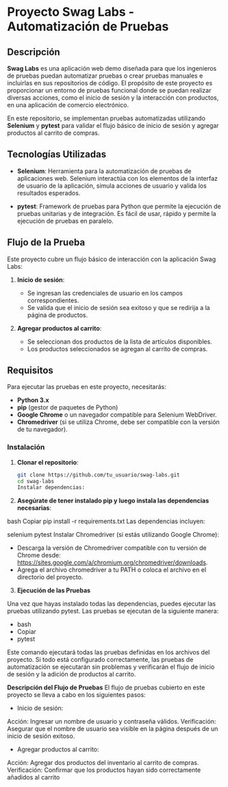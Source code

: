  # Proyecto Swag Labs - Automatización de Pruebas

## Descripción

**Swag Labs** es una aplicación web demo diseñada para que los ingenieros de pruebas puedan automatizar pruebas o crear pruebas manuales e incluirlas en sus repositorios de código. El propósito de este proyecto es proporcionar un entorno de pruebas funcional donde se puedan realizar diversas acciones, como el inicio de sesión y la interacción con productos, en una aplicación de comercio electrónico.

En este repositorio, se implementan pruebas automatizadas utilizando **Selenium** y **pytest** para validar el flujo básico de inicio de sesión y agregar productos al carrito de compras.

## Tecnologías Utilizadas

- **Selenium**: Herramienta para la automatización de pruebas de aplicaciones web. Selenium interactúa con los elementos de la interfaz de usuario de la aplicación, simula acciones de usuario y valida los resultados esperados.
  
- **pytest**: Framework de pruebas para Python que permite la ejecución de pruebas unitarias y de integración. Es fácil de usar, rápido y permite la ejecución de pruebas en paralelo.

## Flujo de la Prueba

Este proyecto cubre un flujo básico de interacción con la aplicación Swag Labs:

1. **Inicio de sesión**:
   - Se ingresan las credenciales de usuario en los campos correspondientes.
   - Se valida que el inicio de sesión sea exitoso y que se redirija a la página de productos.

2. **Agregar productos al carrito**:
   - Se seleccionan dos productos de la lista de artículos disponibles.
   - Los productos seleccionados se agregan al carrito de compras.

## Requisitos

Para ejecutar las pruebas en este proyecto, necesitarás:

- **Python 3.x**
- **pip** (gestor de paquetes de Python)
- **Google Chrome** o un navegador compatible para Selenium WebDriver.
- **Chromedriver** (si se utiliza Chrome, debe ser compatible con la versión de tu navegador).

### Instalación

1. **Clonar el repositorio**:

   ```bash
   git clone https://github.com/tu_usuario/swag-labs.git
   cd swag-labs
   Instalar dependencias:

2. **Asegúrate de tener instalado pip y luego instala las dependencias necesarias**:

bash
Copiar
pip install -r requirements.txt
Las dependencias incluyen:

selenium
pytest
Instalar Chromedriver (si estás utilizando Google Chrome):

- Descarga la versión de Chromedriver compatible con tu versión de Chrome desde: https://sites.google.com/a/chromium.org/chromedriver/downloads.
- Agrega el archivo chromedriver a tu PATH o coloca el archivo en el directorio del proyecto.
  
3. **Ejecución de las Pruebas**

Una vez que hayas instalado todas las dependencias, puedes ejecutar las pruebas utilizando pytest. Las pruebas se ejecutan de la siguiente manera:

- bash
- Copiar
- pytest

Este comando ejecutará todas las pruebas definidas en los archivos del proyecto. Si todo está configurado correctamente, las pruebas de automatización se ejecutarán sin problemas y verificarán el flujo de inicio de sesión y la adición de productos al carrito.

**Descripción del Flujo de Pruebas**
El flujo de pruebas cubierto en este proyecto se lleva a cabo en los siguientes pasos:

- Inicio de sesión:

Acción: Ingresar un nombre de usuario y contraseña válidos.
Verificación: Asegurar que el nombre de usuario sea visible en la página después de un inicio de sesión exitoso.

- Agregar productos al carrito:

Acción: Agregar dos productos del inventario al carrito de compras.
Verificación: Confirmar que los productos hayan sido correctamente añadidos al carrito

 
